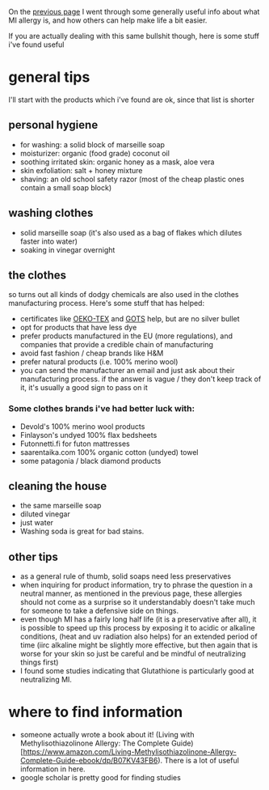 On the [previous page](https://github.com/do-not-track-me/isothiazoline-allergy/blob/main/README.md) I went through some generally useful info about what MI allergy is, and how others can help make life a bit easier.

If you are actually dealing with this same bullshit though, here is some stuff i've found useful

# general tips
I'll start with the products which i've found are ok, since that list is shorter
## personal hygiene
- for washing: a solid block of marseille soap
- moisturizer: organic (food grade) coconut oil
- soothing irritated skin: organic honey as a mask, aloe vera
- skin exfoliation: salt + honey mixture
- shaving: an old school safety razor (most of the cheap plastic ones contain a small soap block)
## washing clothes
- solid marseille soap (it's also used as a bag of flakes which dilutes faster into water)
- soaking in vinegar overnight
## the clothes
so turns out all kinds of dodgy chemicals are also used in the clothes manufacturing process. Here's some stuff that has helped:
- certificates like [OEKO-TEX](https://www.oeko-tex.com/importedmedia/downloadfiles/STANDARD_100_by_OEKO-TEX_R__-_Limit_Values_and_Individual_Substances_According_to_Appendices_4___5_en.pdf) and [GOTS](https://global-standard.org/images/resource-library/documents/standard-and-manual/gots_version_6_0_en1.pdf) help, but are no silver bullet
- opt for products that have less dye
- prefer products manufactured in the EU (more regulations), and companies that provide a credible chain of manufacturing
- avoid fast fashion / cheap brands like H&M
- prefer natural products (i.e. 100% merino wool)
- you can send the manufacturer an email and just ask about their manufacturing process. if the answer is vague / they don't keep track of it, it's usually a good sign to pass on it
### Some clothes brands i've had better luck with:
- Devold's 100% merino wool products
- Finlayson's undyed 100% flax bedsheets
- Futonnetti.fi for futon mattresses
- saarentaika.com 100% organic cotton (undyed) towel
- some patagonia / black diamond products
## cleaning the house
- the same marseille soap
- diluted vinegar
- just water
- Washing soda is great for bad stains.

## other tips
- as a general rule of thumb, solid soaps need less preservatives
- when inquiring for product information, try to phrase the question in a neutral manner, as mentioned in the previous page, these allergies should not come as a surprise so it understandably doesn't take much for someone to take a defensive side on things.
- even though MI has a fairly long half life (it is a preservative after all), it is possible to speed up this process by exposing it to acidic or alkaline conditions, (heat and uv radiation also helps) for an extended period of time (iirc alkaline might be slightly more effective, but then again that is worse for your skin so just be careful and be mindful of neutralizing things first)
- I found some studies indicating that Glutathione is particularly good at neutralizing MI. 

# where to find information
- someone actually wrote a book about it! (Living with Methylisothiazolinone Allergy: The Complete Guide)[https://www.amazon.com/Living-Methylisothiazolinone-Allergy-Complete-Guide-ebook/dp/B07KV43FB6). There is a lot of useful information in here.
- google scholar is pretty good for finding studies
